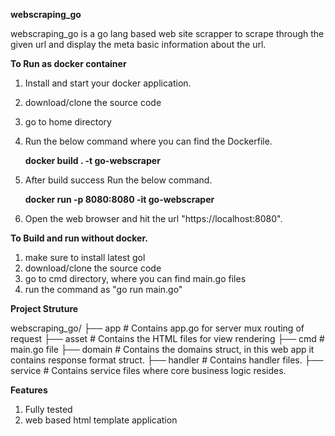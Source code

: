 **webscraping_go**

   webscraping_go is a go lang based web site scrapper to scrape through the given url and display the meta basic information about the url.

**To Run as docker container**

1. Install and start your docker application.
2. download/clone the source code
3. go to home directory
4. Run the below command where you can find the Dockerfile.
   
   **docker build . -t go-webscraper**
5. After build success Run the below command.
   
   **docker run -p 8080:8080 -it go-webscraper**
6. Open the web browser and hit the url "https://localhost:8080".



**To Build and run without docker.**

1. make sure to install latest gol
2. download/clone the source code
3. go to cmd directory, where you can find main.go files
4. run the command as "go run main.go"



**Project Struture**

webscraping_go/
├── app                                 # Contains app.go for server mux routing of request
├── asset                               # Contains the HTML files for view rendering
├── cmd                                 # main.go file
├── domain                              # Contains the domains struct, in this web app it contains response format struct.
├── handler                             # Contains handler files.
├── service                             # Contains service files where core business logic resides.


**Features**
1. Fully tested 
2. web based html template application 
